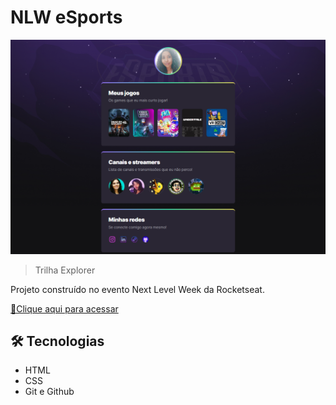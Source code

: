 # NLW eSports 

![preview](./.github/preview.png)

>Trilha Explorer

Projeto construído no evento Next Level Week da Rocketseat.

[🔗Clique aqui para acessar](https://nextlevelweek.netlify.app/)

## 🛠️ Tecnologias

- HTML
- CSS
- Git e Github
